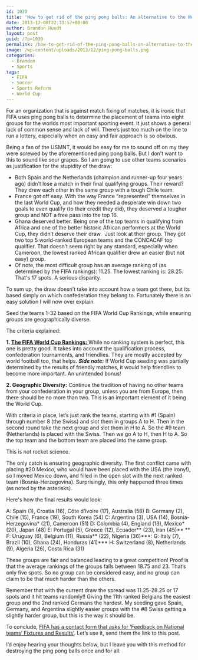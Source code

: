 ```yaml
---
id: 1030
title: 'How to get rid of the ping pong balls: An alternative to the World Cup Draw'
date: 2013-12-08T22:33:57+00:00
author: Brandon Hundt
layout: post
guid: /?p=1030
permalink: /how-to-get-rid-of-the-ping-pong-balls-an-alternative-to-the-world-cup-draw/
image: /wp-content/uploads/2013/12/ping-pong-balls.png
categories:
  - Brandon
  - Sports
tags:
  - FIFA
  - Soccer
  - Sports Reform
  - World Cup
---
```

For an organization that is against match fixing of matches, it is ironic that FIFA uses ping pong balls to determine the placement of teams into eight groups for the worlds most important sporting event. It just shows a general lack of common sense and lack of will. There’s just too much on the line to run a lottery, especially when an easy and fair approach is so obvious.<!--more-->

Being a fan of the USMNT, it would be easy for me to sound off on my they were screwed by the aforementioned ping pong balls. But I don’t want to this to sound like sour grapes. So I am going to use other teams scenarios as justification for the stupidity of the draw:

  * Both Spain and the Netherlands (champion and runner-up four years ago) didn’t lose a match in their final qualifying groups. Their reward? They drew each other in the same group with a tough Chile team.
  * France got off easy. With the way France “represented” themselves in the last World Cup, and how they needed a desperate win down two goals to even qualify (to their credit they did), they deserved a tougher group and NOT a free pass into the top 16.
  * Ghana deserved better. Being one of the top teams in qualifying from Africa and one of the better historic African performers at the World Cup, they didn’t deserve their draw.  Just look at their group. They got two top 5 world-ranked European teams and the CONCACAF top qualifier. That doesn’t seem right by any standard, especially when Cameroon, the lowest ranked African qualifier drew an easier (but not easy) group.
  * Of note, the most difficult group has an average ranking of (as determined by the FIFA rankings): 11.25. The lowest ranking is: 28.25. That's 17 spots. A serious disparity.

To sum up, the draw doesn’t take into account how a team got there, but its based simply on which confederation they belong to. Fortunately there is an easy solution I will now over explain.

Seed the teams 1-32 based on the FIFA World Cup Rankings, while ensuring groups are geographically diverse.

The criteria explained:

**1. <a title="FIFA World Cup Rankings" href="http://www.fifa.com/worldranking/rankingtable/" rel="external">The FIFA World Cup Rankings</a>**<a title="FIFA World Cup Rankings" href="http://www.fifa.com/worldranking/rankingtable/" target="_blank"><b>:</b> </a>While no ranking system is perfect, this one is pretty good. It takes into account the qualification process, confederation tournaments, and friendlies. They are mostly accepted by world football too, that helps. **_Side note:_** If World Cup seeding was partially determined by the results of friendly matches, it would help friendlies to become more important. An unintended bonus!

**2. Geographic Diversity:** Continue the tradition of having no other teams from your confederation in your group, unless you are from Europe, then there should be no more than two. This is an important element of it being the World Cup.

With criteria in place, let’s just rank the teams, starting with #1 (Spain) through number 8 (the Swiss) and slot them in groups A to H. Then in the second round take the next group and slot them in H to A. So the #9 team (Netherlands) is placed with the Swiss. Then we go A to H, then H to A. So the top team and the bottom team are placed into the same group.

This is not rocket science.

The only catch is ensuring geographic diversity. The first conflict came with placing #20 Mexico, who would have been placed with the USA (the irony!), so I moved Mexico down, and filled in the open slot with the next ranked team (Bosnia-Herzegovina). Surprisingly, this only happened three times (as noted by the asterisks).

Here's how the final results would look:

A: Spain (1), Croatia (16), Côte d’Ivoire (17), Australia (58)
B: Germany (2), Chile (15), France (19), South Korea (54)
C: Argentina (3), USA (14), Bosnia-Herzegovina* (21), Cameroon (51)
D: Colombia (4), England (13), Mexico* (20), Japan (48)
E: Portugal (5), Greece (12), Ecuador** (23), Iran (45)** **
F: Uruguay (6), Belgium (11), Russia\*\* (22), Nigeria (36)\*\**:
G: Italy (7), Brazil (10), Ghana (24), Honduras (41)\***
H: Switzerland (8), Netherlands (9), Algeria (26), Costa Rica (31)

These groups are fair and balanced leading to a great competition! Proof is that the average rankings of the groups falls between 18.75 and 23. That’s only five spots. So no group can be considered easy, and no group can claim to be that much harder than the others.

Remember that with the current draw the spread was 11.25-28.25 or 17 spots and it hit teams randomly!! Giving the 11th ranked Belgians the easiest group and the 2nd ranked Germans the hardest. My seeding gave Spain, Germany, and Argentina slightly easier groups with the #8 Swiss getting a slightly harder group, but this is the way it should be.

To conclude, <a title="Contact FIFA about this post!" href="http://www.fifa.com/contact/form.html" rel="external">FIFA has a contact form that asks for ‘Feedback on National teams’ Fixtures and Results’</a>. Let’s use it, send them the link to this post.

I’d enjoy hearing your thoughts below, but I leave you with this method for destroying the ping pong balls once and for all:
